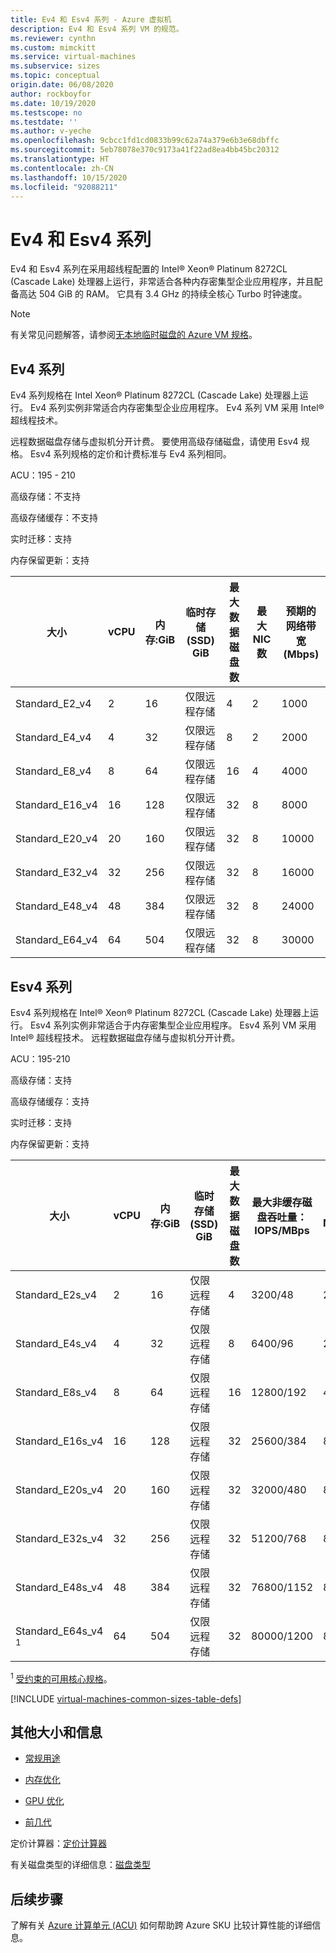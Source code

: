 ```yaml
---
title: Ev4 和 Esv4 系列 - Azure 虚拟机
description: Ev4 和 Esv4 系列 VM 的规范。
ms.reviewer: cynthn
ms.custom: mimckitt
ms.service: virtual-machines
ms.subservice: sizes
ms.topic: conceptual
origin.date: 06/08/2020
author: rockboyfor
ms.date: 10/19/2020
ms.testscope: no
ms.testdate: ''
ms.author: v-yeche
ms.openlocfilehash: 9cbcc1fd1cd0833b99c62a74a379e6b3e68dbffc
ms.sourcegitcommit: 5eb78078e370c9173a41f22ad8ea4bb45bc20312
ms.translationtype: HT
ms.contentlocale: zh-CN
ms.lasthandoff: 10/15/2020
ms.locfileid: "92088211"
---
```

<!--Verified successfully from PG team confirmation-->
<!--Pending GA on Q3 2020, only be suitable for China East 2 site-->
<!--RELEASE BEFORE CONFIRME AND BE CAREFULLY-->
# <a name="ev4-and-esv4-series"></a>Ev4 和 Esv4 系列

Ev4 和 Esv4 系列在采用超线程配置的 Intel&reg; Xeon&reg; Platinum 8272CL (Cascade Lake) 处理器上运行，非常适合各种内存密集型企业应用程序，并且配备高达 504 GiB 的 RAM。 它具有 3.4 GHz 的持续全核心 Turbo 时钟速度。

> [!NOTE]
> 有关常见问题解答，请参阅[无本地临时磁盘的 Azure VM 规格](azure-vms-no-temp-disk.md)。

## <a name="ev4-series"></a>Ev4 系列

Ev4 系列规格在 Intel Xeon&reg; Platinum 8272CL (Cascade Lake) 处理器上运行。 Ev4 系列实例非常适合内存密集型企业应用程序。 Ev4 系列 VM 采用 Intel&reg; 超线程技术。

远程数据磁盘存储与虚拟机分开计费。 要使用高级存储磁盘，请使用 Esv4 规格。 Esv4 系列规格的定价和计费标准与 Ev4 系列相同。

ACU：195 - 210

高级存储：不支持

高级存储缓存：不支持

实时迁移：支持

内存保留更新：支持

| 大小 | vCPU | 内存:GiB | 临时存储 (SSD) GiB | 最大数据磁盘数 | 最大 NIC 数 | 预期的网络带宽 (Mbps) |
|---|---|---|---|---|---|---|
| Standard_E2_v4  | 2 | 16   | 仅限远程存储 | 4 | 2|1000  |
| Standard_E4_v4  | 4 | 32  | 仅限远程存储 | 8 | 2|2000  |
| Standard_E8_v4  | 8 | 64 | 仅限远程存储 | 16 | 4|4000 |
| Standard_E16_v4 | 16 | 128 | 仅限远程存储 | 32 | 8|8000 |
| Standard_E20_v4 | 20 | 160 | 仅限远程存储 | 32 | 8|10000 |
| Standard_E32_v4 | 32 | 256 | 仅限远程存储 | 32 | 8|16000 |
| Standard_E48_v4 | 48 | 384 | 仅限远程存储 | 32 | 8|24000 |
| Standard_E64_v4 | 64 | 504 | 仅限远程存储 | 32| 8|30000 |

## <a name="esv4-series"></a>Esv4 系列

Esv4 系列规格在 Intel&reg; Xeon&reg; Platinum 8272CL (Cascade Lake) 处理器上运行。 Esv4 系列实例非常适合于内存密集型企业应用程序。 Esv4 系列 VM 采用 Intel&reg; 超线程技术。 远程数据磁盘存储与虚拟机分开计费。

ACU：195-210

高级存储：支持

高级存储缓存：支持

实时迁移：支持

内存保留更新：支持

| 大小 | vCPU | 内存:GiB | 临时存储 (SSD) GiB | 最大数据磁盘数 | 最大非缓存磁盘吞吐量：IOPS/MBps | 最大 NIC 数 | 预期的网络带宽 (Mbps) |
|---|---|---|---|---|---|---|---|
| Standard_E2s_v4  | 2 | 16  | 仅限远程存储 | 4 | 3200/48 | 2|1000  |
| Standard_E4s_v4  | 4 | 32  | 仅限远程存储 | 8 | 6400/96 | 2|2000  |
| Standard_E8s_v4  | 8 | 64  | 仅限远程存储 | 16 | 12800/192 | 4|4000 |
| Standard_E16s_v4 | 16 | 128 | 仅限远程存储 | 32 | 25600/384 | 8|8000 |
| Standard_E20s_v4 | 20 | 160 | 仅限远程存储 | 32 | 32000/480  | 8|10000 |
| Standard_E32s_v4 | 32 | 256 | 仅限远程存储 | 32 | 51200/768  | 8|16000 |
| Standard_E48s_v4 | 48 | 384 | 仅限远程存储 | 32 | 76800/1152 | 8|24000 |
| Standard_E64s_v4 <sup>1</sup> | 64 | 504| 仅限远程存储 | 32 | 80000/1200 | 8|30000 |

<sup>1</sup> [受约束的可用核心规格](./constrained-vcpu.md)。

[!INCLUDE [virtual-machines-common-sizes-table-defs](../../includes/virtual-machines-common-sizes-table-defs.md)]

## <a name="other-sizes-and-information"></a>其他大小和信息

- [常规用途](sizes-general.md)
- [内存优化](sizes-memory.md)
    
    <!--Not Avaialle on - [Storage optimized](sizes-storage.md)-->
    
- [GPU 优化](sizes-gpu.md)
    
    <!--Not Avaialle on - [High performance compute](sizes-hpc.md)-->
    
- [前几代](sizes-previous-gen.md)

定价计算器：[定价计算器](https://www.azure.cn/pricing/calculator/)

有关磁盘类型的详细信息：[磁盘类型](./disks-types.md)

## <a name="next-steps"></a>后续步骤

了解有关 [Azure 计算单元 (ACU)](acu.md) 如何帮助跨 Azure SKU 比较计算性能的详细信息。

<!-- Update_Description: update meta properties, wording update, update link -->
